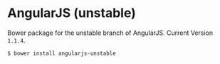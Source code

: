 # AngularJS (unstable)

Bower package for the unstable branch of AngularJS. Current Version `1.1.4`.

```sh
$ bower install angularjs-unstable
```